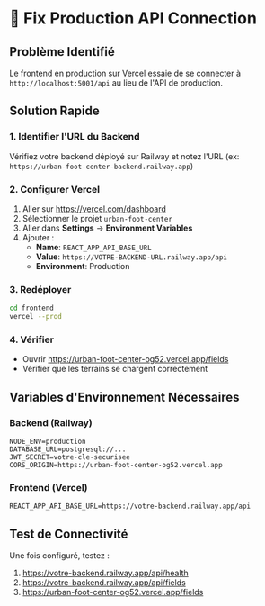 # 🔧 Fix Production API Connection

## Problème Identifié
Le frontend en production sur Vercel essaie de se connecter à `http://localhost:5001/api` au lieu de l'API de production.

## Solution Rapide

### 1. Identifier l'URL du Backend
Vérifiez votre backend déployé sur Railway et notez l'URL (ex: `https://urban-foot-center-backend.railway.app`)

### 2. Configurer Vercel
1. Aller sur https://vercel.com/dashboard
2. Sélectionner le projet `urban-foot-center`
3. Aller dans **Settings** → **Environment Variables**
4. Ajouter :
   - **Name**: `REACT_APP_API_BASE_URL`
   - **Value**: `https://VOTRE-BACKEND-URL.railway.app/api`
   - **Environment**: Production

### 3. Redéployer
```bash
cd frontend
vercel --prod
```

### 4. Vérifier
- Ouvrir https://urban-foot-center-og52.vercel.app/fields
- Vérifier que les terrains se chargent correctement

## Variables d'Environnement Nécessaires

### Backend (Railway)
```env
NODE_ENV=production
DATABASE_URL=postgresql://...
JWT_SECRET=votre-cle-securisee
CORS_ORIGIN=https://urban-foot-center-og52.vercel.app
```

### Frontend (Vercel)
```env
REACT_APP_API_BASE_URL=https://votre-backend.railway.app/api
```

## Test de Connectivité
Une fois configuré, testez :
1. https://votre-backend.railway.app/api/health
2. https://votre-backend.railway.app/api/fields
3. https://urban-foot-center-og52.vercel.app/fields
